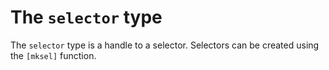 # The `selector` type

The `selector` type is a handle to a selector. Selectors can be created using the `[mksel]` function.